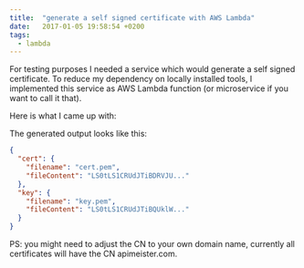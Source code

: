 ```yaml
---
title:  "generate a self signed certificate with AWS Lambda"
date:   2017-01-05 19:58:54 +0200
tags:
  - lambda
---
```

For testing purposes I needed a service which would generate a self signed certificate. To reduce my dependency on locally installed tools, I implemented this service as AWS Lambda function (or microservice if you want to call it that).

Here is what I came up with:

<script src="https://gist.github.com/8eab250f28360f696caa8e8c616f0dd8.js"> </script>

The generated output looks like this:

```json
{
  "cert": {
    "filename": "cert.pem",
    "fileContent": "LS0tLS1CRUdJTiBDRVJU..."
  },
  "key": {
    "filename": "key.pem",
    "fileContent": "LS0tLS1CRUdJTiBQUklW..."
  }
}
```

PS: you might need to adjust the CN to your own domain name, currently all certificates will have the CN apimeister.com.
